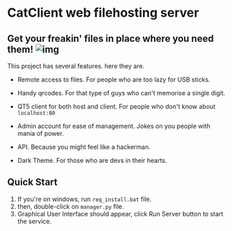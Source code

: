 
# CatClient web filehosting server
## Get your freakin' files in place where you need them! ![img](https://i.imgur.com/83UDzyJ.png)

This project has several features.  here they are.
- Remote access to files. For people who are too lazy for USB sticks.

- Handy qrcodes. For that type of guys who can't memorise a single digit.

- QT5 client for both host and client. For people who don't know about `localhost:80`

- Admin account for ease of management. Jokes on you people with mania of power.

- API. Because you might feel like a hackerman.

- Dark Theme. For those who are devs in their hearts.


## Quick Start
1. If you're on windows, run `req_install.bat` file.
2. then, double-click on `manager.py` file.
3. Graphical User Interface should appear, click Run Server button to start the service.
